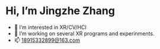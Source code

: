 # Hi, I’m Jingzhe Zhang 
- 👀 I’m interested in XR/CV/HCI
- 💞️ I’m working on several XR programs and experinments.
- 📫 18915332899@163.com

